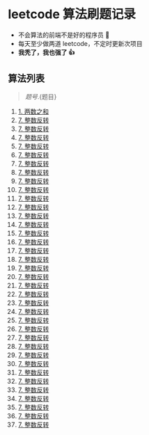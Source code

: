 # leetcode 算法刷题记录

- 不会算法的前端不是好的程序员 🐒
- 每天至少做两道 leetcode，不定时更新次项目
- **我秃了，我也强了 👍**

## 算法列表

> ${题号}.${题目}

1. [1. 两数之和](./topics/before/two_sum.js)
2. [7. 整数反转](./topics/before/reverse_integer.js)
3. [7. 整数反转](./topics/before/reverse_integer.js)
4. [7. 整数反转](./topics/before/reverse_integer.js)
5. [7. 整数反转](./topics/before/reverse_integer.js)
6. [7. 整数反转](./topics/before/reverse_integer.js)
7. [7. 整数反转](./topics/before/reverse_integer.js)
8. [7. 整数反转](./topics/before/reverse_integer.js)
9. [7. 整数反转](./topics/before/reverse_integer.js)
10. [7. 整数反转](./topics/before/reverse_integer.js)
11. [7. 整数反转](./topics/before/reverse_integer.js)
12. [7. 整数反转](./topics/before/reverse_integer.js)
13. [7. 整数反转](./topics/before/reverse_integer.js)
14. [7. 整数反转](./topics/before/reverse_integer.js)
15. [7. 整数反转](./topics/before/reverse_integer.js)
16. [7. 整数反转](./topics/before/reverse_integer.js)
17. [7. 整数反转](./topics/before/reverse_integer.js)
18. [7. 整数反转](./topics/before/reverse_integer.js)
19. [7. 整数反转](./topics/before/reverse_integer.js)
20. [7. 整数反转](./topics/before/reverse_integer.js)
21. [7. 整数反转](./topics/before/reverse_integer.js)
22. [7. 整数反转](./topics/before/reverse_integer.js)
23. [7. 整数反转](./topics/before/reverse_integer.js)
24. [7. 整数反转](./topics/before/reverse_integer.js)
25. [7. 整数反转](./topics/before/reverse_integer.js)
26. [7. 整数反转](./topics/before/reverse_integer.js)
27. [7. 整数反转](./topics/before/reverse_integer.js)
28. [7. 整数反转](./topics/before/reverse_integer.js)
29. [7. 整数反转](./topics/before/reverse_integer.js)
30. [7. 整数反转](./topics/before/reverse_integer.js)
31. [7. 整数反转](./topics/before/reverse_integer.js)
32. [7. 整数反转](./topics/before/reverse_integer.js)
33. [7. 整数反转](./topics/before/reverse_integer.js)
34. [7. 整数反转](./topics/before/reverse_integer.js)
35. [7. 整数反转](./topics/before/reverse_integer.js)
36. [7. 整数反转](./topics/before/reverse_integer.js)
37. [7. 整数反转](./topics/before/reverse_integer.js)

